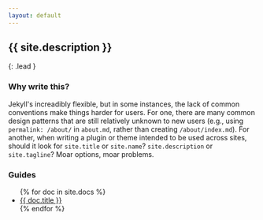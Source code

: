 ```yaml
---
layout: default
---
```


## {{ site.description }}
{: .lead }

### Why write this?

Jekyll's increadibly flexible, but in some instances, the lack of common conventions make things harder for users. For one, there are many common design patterns that are still relatively unknown to new users (e.g., using `permalink: /about/` in `about.md`, rather than creating `/about/index.md`). For another, when writing a plugin or theme intended to be used across sites, should it look for `site.title` or `site.name`? `site.description` or `site.tagline`? Moar options, moar problems.

### Guides

<ul>
{% for doc in site.docs %}
  <li><a href="{{ doc.url | prepend: site.github.url }}">{{ doc.title }}</a></li>
{% endfor %}
</ul>
